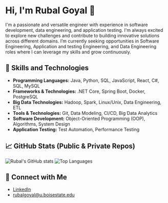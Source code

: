 # Hi, I'm Rubal Goyal 👋

I'm a passionate and versatile engineer with experience in software development, data engineering, and application testing. I'm always excited to explore new challenges and contribute to building innovative solutions across different domains. I’m currently seeking opportunities in Software Engineering, Application and testing Engineering, and Data Engineering roles where I can leverage my skills and grow continuously.

## 💼 Skills and Technologies
- **Programming Languages:**       Java, Python, SQL, JavaScript, React, C#, SQL, MySQL
- **Frameworks & Technologies:**   .NET Core, Spring Boot, Docker, PostgreSQL
- **Big Data Technologies:**       Hadoop, Spark, Linux/Unix, Data Engineering, ETL
- **Tools & Technologies:**        Git, Data Modeling, CI/CD, Big Data Analytics
- **Software Development:**        Object-Oriented Programming (OOP), Algorithms, System Design
- **Application Testing:**         Test Automation, Performance Testing

## 📈 GitHub Stats (Public & Private Repos)
![Rubal's GitHub stats](https://github-readme-stats.vercel.app/api?username=RubalGoyal&show=reviews,discussions_started,discussions_answered,prs_merged,prs_merged_percentage)
![Top Languages](https://github-readme-stats.vercel.app/api/top-langs?username=RubalGoyal&hide=jupyter%20notebook&layout=compact)

## 📣 Connect with Me
- [LinkedIn](https://www.linkedin.com/in/rubalgoyal)
- [rubalgoyal@u.boisestate.edu](rubalgoyal@u.boisestate.edu)

